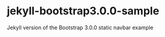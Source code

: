 jekyll-bootstrap3.0.0-sample
============================

Jekyll version of the Bootstrap 3.0.0 static navbar example
